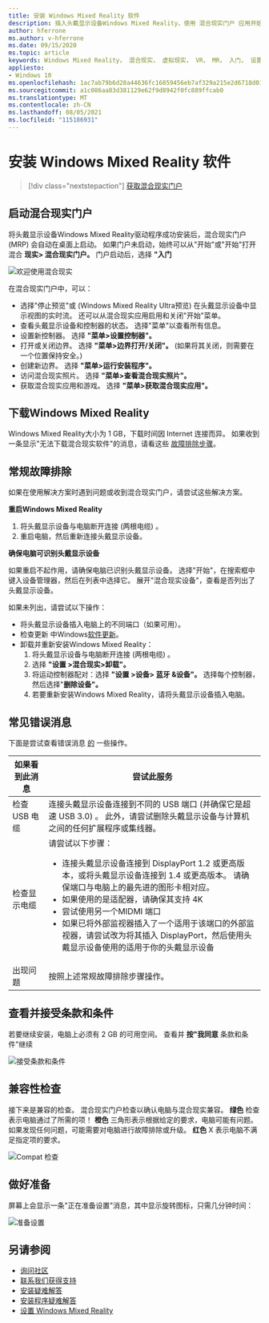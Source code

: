 ```yaml
---
title: 安装 Windows Mixed Reality 软件
description: 插入头戴显示设备Windows Mixed Reality，使用 混合现实门户 应用开始并下载Windows Mixed Reality功能。
author: hferrone
ms.author: v-hferrone
ms.date: 09/15/2020
ms.topic: article
keywords: Windows Mixed Reality， 混合现实， 虚拟现实， VR， MR， 入门， 设置， 混合现实门户
appliesto:
- Windows 10
ms.openlocfilehash: 1ac7ab79b6d28a44636fc16859456eb7af329a215e2d6718d0190b86281d0b67
ms.sourcegitcommit: a1c086aa83d381129e62f9d8942f0fc889ffcab0
ms.translationtype: MT
ms.contentlocale: zh-CN
ms.lasthandoff: 08/05/2021
ms.locfileid: "115186931"
---
```

# <a name="install-windows-mixed-reality-software"></a>安装 Windows Mixed Reality 软件

> [!div class="nextstepaction"]
> [获取混合现实门户](https://www.microsoft.com/p/mixed-reality-portal/9ng1h8b3zc7m?activetab=pivot:overviewtab)

## <a name="launch-mixed-reality-portal"></a>启动混合现实门户

将头戴显示设备Windows Mixed Reality驱动程序成功安装后，混合现实门户 (MRP) 会自动在桌面上启动。 如果门户未启动，始终可以从"开始"或"开始"打开混合 **现实> 混合现实门户。** 门户启动后，选择 **"入门**

![欢迎使用混合现实](images/1050px-mixedrealityportal.png)

在混合现实门户中，可以：

* 选择"停止预览"或 (Windows Mixed Reality Ultra预览) 在头戴显示设备中显示视图的实时流。 还可以从混合现实应用启用和关闭"开始"菜单。
* 查看头戴显示设备和控制器的状态。 选择"菜单"以查看所有信息。
* 设置新控制器。 选择 **"菜单>设置控制器"。**
* 打开或关闭边界。 选择 **"菜单>边界打开/关闭"。**  (如果将其关闭，则需要在一个位置保持安全。) 
* 创建新边界。 选择 **"菜单>运行安装程序"。**
* 访问混合现实照片。 选择 **"菜单>查看混合现实照片"。**
* 获取混合现实应用和游戏。 选择 **"菜单>获取混合现实应用"。**

## <a name="download-windows-mixed-reality"></a>下载Windows Mixed Reality

Windows Mixed Reality大小为 1 GB，下载时间因 Internet 连接而异。 如果收到一条显示"无法下载混合现实软件"的消息，请看这些 [故障排除步骤](installation_errors.md#we-couldnt-download-the-mixed-reality-software-or-hang-tight-while-we-do-some-downloading)。

## <a name="general-troubleshooting"></a>常规故障排除

如果在使用解决方案时遇到问题或收到混合现实门户，请尝试这些解决方案。

**重启Windows Mixed Reality**

1. 将头戴显示设备与电脑断开连接 (两根电缆) 。
2. 重启电脑，然后重新连接头戴显示设备。

**确保电脑可识别头戴显示设备**

如果重启不起作用，请确保电脑已识别头戴显示设备。 选择"开始"，在搜索框中键入设备管理器，然后在列表中选择它。 展开"混合现实设备"，查看是否列出了头戴显示设备。

如果未列出，请尝试以下操作：

* 将头戴显示设备插入电脑上的不同端口（如果可用）。
* 检查更新 中Windows[软件更新](https://support.microsoft.com/help/12373)。
* 卸载并重新安装Windows Mixed Reality：
    1. 将头戴显示设备与电脑断开连接 (两根电缆) 。
    2. 选择 **"设置 >混合现实>卸载"。**
    3. 将运动控制器配对：选择 **"设置 >设备> 蓝牙 &设备"。** 选择每个控制器，然后选择"**删除设备"。**
    4. 若要重新安装Windows Mixed Reality，请将头戴显示设备插入电脑。

## <a name="common-error-messages"></a>常见错误消息

下面是尝试查看错误消息 [的](error-codes.md) 一些操作。

| 如果看到此消息 | 尝试此服务 |
| --- | --- |
| 检查 USB 电缆 | 连接头戴显示设备连接到不同的 USB 端口 (并确保它是超速 USB 3.0) 。 此外，请尝试删除头戴显示设备与计算机之间的任何扩展程序或集线器。 |
| 检查显示电缆 | 请尝试以下步骤： <ul><li>连接头戴显示设备连接到 DisplayPort 1.2 或更高版本，或将头戴显示设备连接到 1.4 或更高版本。 请确保端口与电脑上的最先进的图形卡相对应。</li><li>如果使用的是适配器，请确保其支持 4K</li><li>尝试使用另一个MIDMI 端口</li><li>如果已将外部监视器插入了一个适用于该端口的外部监视器，请尝试改为将其插入 DisplayPort，然后使用头戴显示设备使用的适用于你的头戴显示设备</li></ul> |
| 出现问题 | 按照上述常规故障排除步骤操作。 |

## <a name="review-and-accept-terms-and-conditions"></a>查看并接受条款和条件

若要继续安装，电脑上必须有 2 GB 的可用空间。 查看并 **按"我同意** 条款和条件"继续

![接受条款和条件](images/1050px-mixedrealityportalpage2.png)

## <a name="compatibility-check"></a>兼容性检查

接下来是兼容的检查。 混合现实门户检查以确认电脑与混合现实兼容。 **绿色** 检查表示电脑通过了所需的项！ **橙色** 三角形表示根据给定的要求，电脑可能有问题。 如果发现任何问题，可能需要对电脑进行故障排除或升级。 **红色** X 表示电脑不满足指定项的要求。

![Compat 检查](images/1050px-compatcheck.png)

## <a name="getting-ready"></a>做好准备

屏幕上会显示一条"正在准备设置"消息，其中显示旋转图标，只需几分钟时间：

![准备设置](images/1050px-gettingsetup.png)

## <a name="see-also"></a>另请参阅

* [询问社区](https://answers.microsoft.com)
* [联系我们获得支持](https://support.microsoft.com/contactus/)
* [安装疑难解答](installation_errors.md)
* [安装程序疑难解答](wmr-setup-faq.yml)
* [设置 Windows Mixed Reality](set-up-windows-mixed-reality.md)
